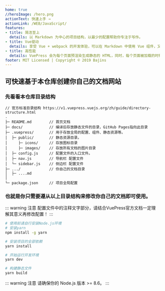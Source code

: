 ```yaml
---
home: true
//heroImage: /hero.png
actionText: 快速上手 →
actionLink: /WEB/JavaScript/
features:
- title: 简洁至上
  details: 以 Markdown 为中心的项目结构，以最少的配置帮助你专注于写作。
- title: Vue驱动
  details: 享受 Vue + webpack 的开发体验，可以在 Markdown 中使用 Vue 组件，又可以使用 Vue 来开发自定义主题。
- title: 高性能
  details: VuePress 会为每个页面预渲染生成静态的 HTML，同时，每个页面被加载的时候，将作为 SPA 运行。
footer: MIT Licensed | Copyright © 2019 Bajins
---
```


## 可快速基于本仓库创建你自己的文档网站

### 先看看本仓库目录结构

```
// 官方标准目录结构 https://v1.vuepress.vuejs.org/zh/guide/directory-structure.html
.
├─ README.md        // 首页文档
├─ docs/            // 编译后存放静态文件的目录，GitHub Pages指向此目录
├─ .vuepress/       // 用于存放全局的配置、组件、静态资源等。
│  ├─ public/       // 静态资源目录。
│     ├─ icons/     // 存放图标目录
│     ├─ images/    // 存放所有文档的图片目录
│  ├─ config.js     // 配置文件的入口文件。
│  ├─ nav.js        // 导航栏 配置文件
│  └─ sidebar.js    // 侧边栏 配置文件
├─ .../             // 你自己的文档目录
│  ├─ ....md
│
└─ package.json     // 项目全局配置

```
### 也就是你只需要遵从以上目录结构来修改你自己的文档即可使用。
::: warning 注意
配置文件中的注释文字部分，请结合VuePress官方文档一定理解其意义再修改配置！
:::

``` bash
# 使用前请自行安装Node.js环境
# 安装yarn
npm install -g yarn

# 安装项目的全部依赖
yarn install

# 开始运行开发环境
yarn dev

# 构建静态文件
yarn build
```

::: warning 注意
请确保你的 Node.js 版本 >= 8.6。
:::
